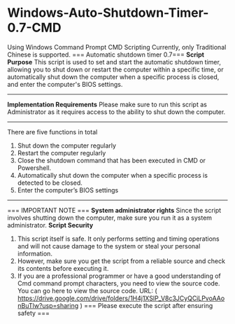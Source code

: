 # Windows-Auto-Shutdown-Timer-0.7-CMD
Using Windows Command Prompt CMD Scripting
Currently, only Traditional Chinese is supported.
=== Automatic shutdown timer 0.7===
**Script Purpose**
This script is used to set and start the automatic shutdown timer, allowing you to shut down or restart the computer within a specific time, or automatically shut down the computer when a specific process is closed, and enter the computer's BIOS settings.
-------------------------------------------------- --------------------------
**Implementation Requirements**
Please make sure to run this script as Administrator as it requires access to the ability to shut down the computer.
-------------------------------------------------- --------------------------
There are five functions in total
1. Shut down the computer regularly
2. Restart the computer regularly
3. Close the shutdown command that has been executed in CMD or Powershell.
4. Automatically shut down the computer when a specific process is detected to be closed.
5. Enter the computer’s BIOS settings
-------------------------------------------------- --------------------------
=== IMPORTANT NOTE ===
**System administrator rights**
Since the script involves shutting down the computer, make sure you run it as a system administrator.
**Script Security**
1. This script itself is safe. It only performs setting and timing operations and will not cause damage to the system or steal your personal information.
2. However, make sure you get the script from a reliable source and check its contents before executing it.
3. If you are a professional programmer or have a good understanding of Cmd command prompt characters, you need to view the source code.
   You can go here to view the source code.
   URL: ( https://drive.google.com/drive/folders/1H4j1XSlP_V8c3JCyQCiLPvoAAonBuTlw?usp=sharing )
  === Please execute the script after ensuring safety ===

